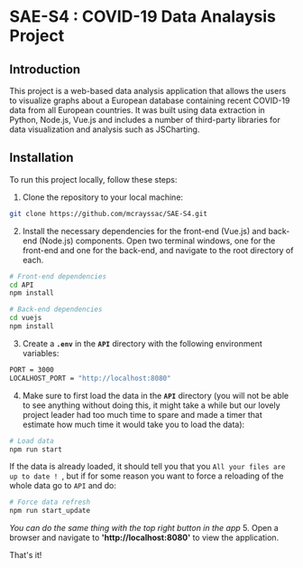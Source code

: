 # SAE-S4 : COVID-19 Data Analaysis Project
## Introduction

This project is a web-based data analysis application that allows the users to visualize graphs about a European database containing recent COVID-19 data from all European countries. 
It was built using data extraction in Python, Node.js, Vue.js and includes a number of third-party libraries for data visualization and analysis such as JSCharting.

## Installation

To run this project locally, follow these steps:
1. Clone the repository to your local machine:
```bash
git clone https://github.com/mcrayssac/SAE-S4.git
```
2. Install the necessary dependencies for the front-end (Vue.js) and back-end (Node.js) components. Open two terminal
windows, one for the front-end and one for the back-end, and navigate to the root directory of each.
```bash
# Front-end dependencies
cd API
npm install

# Back-end dependencies
cd vuejs
npm install
```
3. Create a **`.env`** in the **`API`** directory with the following environment variables:
```bash
PORT = 3000
LOCALHOST_PORT = "http://localhost:8080"
```
4. Make sure to first load the data in the **`API`** directory (you will not be able to see anything without doing this, it might take a while but our lovely project leader had too much time to spare and made a timer that estimate how much time it would take you to load the data):
```bash
# Load data 
npm run start
```
If the data is already loaded, it should tell you that you `All your files are up to date !
`, but if for some reason you want to force a reloading of the whole data go to `API` and do: 
```bash
# Force data refresh
npm run start_update
```
*You can do the same thing with the top right button in the app*
5. Open a browser and navigate to **'http://localhost:8080'** to view the application.

That's it! 
